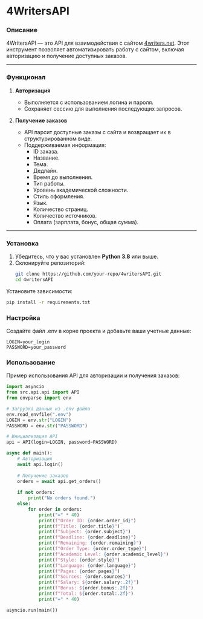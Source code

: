 # **4WritersAPI**

### **Описание**
4WritersAPI — это API для взаимодействия с сайтом [4writers.net](https://www.4writers.net). Этот инструмент позволяет автоматизировать работу с сайтом, включая авторизацию и получение доступных заказов.

---

### **Функционал**
1. **Авторизация**
   - Выполняется с использованием логина и пароля.
   - Сохраняет сессию для выполнения последующих запросов.

2. **Получение заказов**
   - API парсит доступные заказы с сайта и возвращает их в структурированном виде.
   - Поддерживаемая информация:
     - ID заказа.
     - Название.
     - Тема.
     - Дедлайн.
     - Время до выполнения.
     - Тип работы.
     - Уровень академической сложности.
     - Стиль оформления.
     - Язык.
     - Количество страниц.
     - Количество источников.
     - Оплата (зарплата, бонус, общая сумма).

---

### **Установка**
1. Убедитесь, что у вас установлен **Python 3.8** или выше.
2. Склонируйте репозиторий:
   ```bash
   git clone https://github.com/your-repo/4writersAPI.git
   cd 4writersAPI

Установите зависимости:
```bash
pip install -r requirements.txt
```
### Настройка
Создайте файл .env в корне проекта и добавьте ваши учетные данные:
```env
LOGIN=your_login
PASSWORD=your_password
```
### Использование
Пример использования API для авторизации и получения заказов:

```python
import asyncio
from src.api.api import API
from envparse import env

# Загрузка данных из .env файла
env.read_envfile(".env")
LOGIN = env.str("LOGIN")
PASSWORD = env.str("PASSWORD")

# Инициализация API
api = API(login=LOGIN, password=PASSWORD)

async def main():
    # Авторизация
    await api.login()
    
    # Получение заказов
    orders = await api.get_orders()
    
    if not orders:
        print("No orders found.")
    else:
        for order in orders:
            print("=" * 40)
            print(f"Order ID: {order.order_id}")
            print(f"Title: {order.title}")
            print(f"Subject: {order.subject}")
            print(f"Deadline: {order.deadline}")
            print(f"Remaining: {order.remaining}")
            print(f"Order Type: {order.order_type}")
            print(f"Academic Level: {order.academic_level}")
            print(f"Style: {order.style}")
            print(f"Language: {order.language}")
            print(f"Pages: {order.pages}")
            print(f"Sources: {order.sources}")
            print(f"Salary: ${order.salary:.2f}")
            print(f"Bonus: ${order.bonus:.2f}")
            print(f"Total: ${order.total:.2f}")
            print("=" * 40)

asyncio.run(main())
```